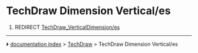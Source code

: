 # TechDraw Dimension Vertical/es
1.  REDIRECT [TechDraw_VerticalDimension/es](TechDraw_VerticalDimension/es.md)



---
⏵ [documentation index](../README.md) > [TechDraw](TechDraw_Workbench.md) > TechDraw Dimension Vertical/es
